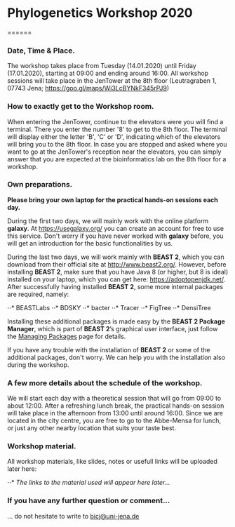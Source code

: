 # Phylogenetics Workshop 2020
======

### Date, Time & Place.

The workshop takes place from Tuesday (14.01.2020) until Friday (17.01.2020), starting at 09:00 and ending around 16:00.
All workshop sessions will take place in the JenTower at the 8th floor (Leutragraben 1, 07743 Jena; https://goo.gl/maps/Wi3LcBYNkF345rPJ9) 

### How to exactly get to the Workshop room.

When entering the JenTower, continue to the elevators were you will find a terminal. There you enter the number '8' to get to the 8th floor. The terminal will display either the letter 'B', 'C' or 'D', indicating which of the elevators will bring you to the 8th floor. 
In case you are stopped and asked where you want to go at the JenTower's reception near the elevators, you can simply answer that you are expected at the bioinformatics lab on the 8th floor for a workshop.

### Own preparations.

**Please bring your own laptop for the practical hands-on sessions each day.** 

During the first two days, we will mainly work with the online platform **galaxy**. At https://usegalaxy.org/ you can create an account for free to use this service. Don't worry if you have never worked with **galaxy** before, you will get an introduction for the basic functionalities by us.

During the last two days, we will work mainly with **BEAST 2**, which you can download from their official site at http://www.beast2.org/. However, before installing **BEAST 2**, make sure that you have Java 8 (or higher, but 8 is ideal) installed on your laptop, which you can get here: https://adoptopenjdk.net/. After successfully having installed **BEAST 2**, some more internal packages are required, namely:

⋅⋅* BEASTLabs
⋅⋅* BDSKY
⋅⋅* bacter
⋅⋅* Tracer
⋅⋅* FigTree
⋅⋅* DensiTree

Installing these additional packages is made easy by the **BEAST 2 Package Manager**, which is part of **BEAST 2**’s graphical user interface, just follow the [Managing Packages](http://www.beast2.org/managing-packages/index.html) page for details.

If you have any trouble with the installation of **BEAST 2** or some of the additional packages, don't worry. We can help you with the installation also during the workshop.

### A few more details about the schedule of the workshop.

We will start each day with a theoretical session that will go from 09:00 to about 12:00. After a refreshing lunch break, the practical hands-on session will take place in the afternoon from 13:00 until around 16:00. Since we are located in the city centre, you are free to go to the Abbe-Mensa for lunch, or just any other nearby location that suits your taste best.


### Workshop material.

All workshop materials, like slides, notes or usefull links will be uploaded later here:

⋅⋅* *The links to the material used will appear here later...* 

### If you have any further question or comment...

... do not hesitate to write to bicj@uni-jena.de
